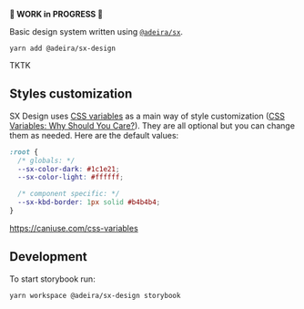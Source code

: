 **🚧 WORK in PROGRESS 🚧**

Basic design system written using [`@adeira/sx`](https://github.com/adeira/sx).

```text
yarn add @adeira/sx-design
```

TKTK

## Styles customization

SX Design uses [CSS variables](https://developer.mozilla.org/en-US/docs/Web/CSS/Using_CSS_custom_properties) as a main way of style customization ([CSS Variables: Why Should You Care?](https://developers.google.com/web/updates/2016/02/css-variables-why-should-you-care)). They are all optional but you can change them as needed. Here are the default values:

```css
:root {
  /* globals: */
  --sx-color-dark: #1c1e21;
  --sx-color-light: #ffffff;

  /* component specific: */
  --sx-kbd-border: 1px solid #b4b4b4;
}
```

https://caniuse.com/css-variables

## Development

To start storybook run:

```text
yarn workspace @adeira/sx-design storybook
```
